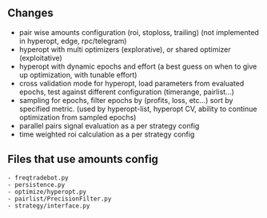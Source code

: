## Changes
- pair wise amounts configuration (roi, stoploss, trailing) (not implemented in hyperopt, edge, rpc/telegram)
- hyperopt with multi optimizers (explorative), or shared optimizer (exploitative)
- hyperopt with dynamic epochs and effort (a best guess on when to give up optimization, with tunable effort)
- cross validation mode for hyperopt, load parameters from evaluated epochs, test against different configuration (timerange, pairlist...)
- sampling for epochs, filter epochs by (profits, loss, etc...) sort by specified metric. (used by hyperopt-list, hyperopt CV, ability to continue optimization from sampled epochs)
- parallel pairs signal evaluation as a per strategy config
- time weighted roi calculation as a per strategy config

## Files that use amounts config 
```
- freqtradebot.py
- persistence.py
- optimize/hyperopt.py
- pairlist/PrecisionFilter.py
- strategy/interface.py
```
